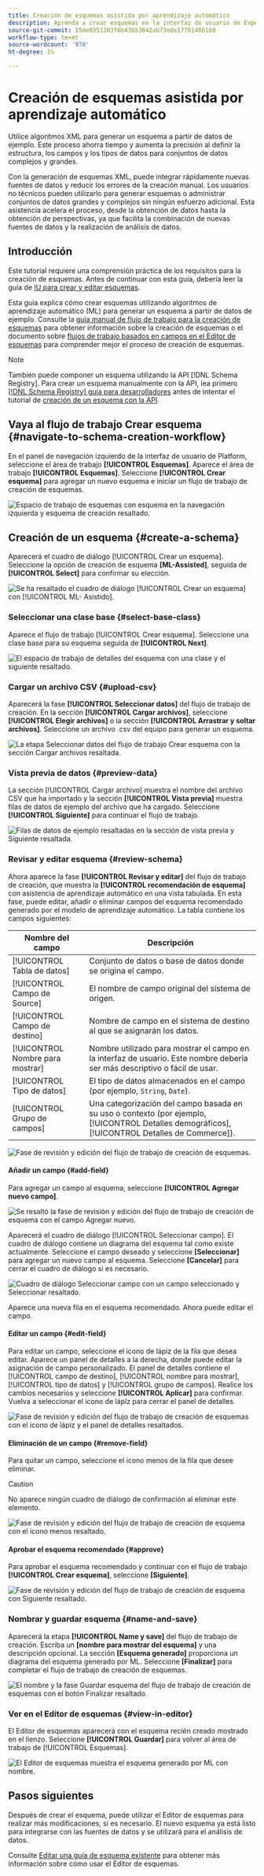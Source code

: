 ```yaml
---
title: Creación de esquemas asistida por aprendizaje automático
description: Aprenda a crear esquemas en la interfaz de usuario de Experience Platform.
source-git-commit: 15de9351203f6b43653042ab73ede17781486160
workflow-type: tm+mt
source-wordcount: '978'
ht-degree: 1%

---
```


# Creación de esquemas asistida por aprendizaje automático

Utilice algoritmos XML para generar un esquema a partir de datos de ejemplo. Este proceso ahorra tiempo y aumenta la precisión al definir la estructura, los campos y los tipos de datos para conjuntos de datos complejos y grandes.

Con la generación de esquemas XML, puede integrar rápidamente nuevas fuentes de datos y reducir los errores de la creación manual. Los usuarios no técnicos pueden utilizarlo para generar esquemas o administrar conjuntos de datos grandes y complejos sin ningún esfuerzo adicional. Esta asistencia acelera el proceso, desde la obtención de datos hasta la obtención de perspectivas, ya que facilita la combinación de nuevas fuentes de datos y la realización de análisis de datos.

## Introducción

Este tutorial requiere una comprensión práctica de los requisitos para la creación de esquemas. Antes de continuar con esta guía, debería leer la guía de [IU para crear y editar esquemas](./resources/schemas.md).

Esta guía explica cómo crear esquemas utilizando algoritmos de aprendizaje automático (ML) para generar un esquema a partir de datos de ejemplo. Consulte la [guía manual de flujo de trabajo para la creación de esquemas](https://experienceleague.adobe.com/en/docs/experience-platform/xdm/ui/resources/schemas#add-field-groups) para obtener información sobre la creación de esquemas o el documento sobre [flujos de trabajo basados en campos en el Editor de esquemas](https://experienceleague.adobe.com/en/docs/experience-platform/xdm/ui/field-based-workflows) para comprender mejor el proceso de creación de esquemas.

>[!NOTE]
>
>También puede componer un esquema utilizando la API [!DNL Schema Registry]. Para crear un esquema manualmente con la API, lea primero [[!DNL Schema Registry] guía para desarrolladores](../api/getting-started.md) antes de intentar el tutorial de [creación de un esquema con la API](../tutorials/create-schema-api.md).

## Vaya al flujo de trabajo Crear esquema {#navigate-to-schema-creation-workflow}

En el panel de navegación izquierdo de la interfaz de usuario de Platform, seleccione el área de trabajo **[!UICONTROL Esquemas]**. Aparece el área de trabajo **[!UICONTROL Esquemas]**. Seleccione **[!UICONTROL Crear esquema]** para agregar un nuevo esquema e iniciar un flujo de trabajo de creación de esquemas.

![Espacio de trabajo de esquemas con esquema en la navegación izquierda y esquema de creación resaltado.](../images/ui/ml-schema-creation/schemas-workspace-create-schema.png)

## Creación de un esquema {#create-a-schema}

Aparecerá el cuadro de diálogo [!UICONTROL Crear un esquema]. Seleccione la opción de creación de esquema **[ML-Assisted]**, seguida de **[!UICONTROL Select]** para confirmar su elección.

![Se ha resaltado el cuadro de diálogo [!UICONTROL Crear un esquema] con [!UICONTROL ML- Asistido].](../images/ui/ml-schema-creation/use-sample-csv.png)

### Seleccionar una clase base {#select-base-class}

Aparece el flujo de trabajo [!UICONTROL Crear esquema]. Seleccione una clase base para su esquema seguida de **[!UICONTROL Next]**.

![El espacio de trabajo de detalles del esquema con una clase y el siguiente resaltado.](../images/ui/ml-schema-creation/select-base-class.png)

### Cargar un archivo CSV {#upload-csv}

Aparecerá la fase **[!UICONTROL Seleccionar datos]** del flujo de trabajo de creación. En la sección **[!UICONTROL Cargar archivos]**, seleccione **[!UICONTROL Elegir archivos]** o la sección **[!UICONTROL Arrastrar y soltar archivos]**. Seleccione un archivo .csv del equipo para generar un esquema.

![La etapa Seleccionar datos del flujo de trabajo Crear esquema con la sección Cargar archivos resaltada.](../images/ui/ml-schema-creation/upload-files.png)

### Vista previa de datos {#preview-data}

La sección [!UICONTROL Cargar archivo] muestra el nombre del archivo CSV que ha importado y la sección **[!UICONTROL Vista previa]** muestra filas de datos de ejemplo del archivo que ha cargado. Seleccione **[!UICONTROL Siguiente]** para continuar el flujo de trabajo.

![Filas de datos de ejemplo resaltadas en la sección de vista previa y Siguiente resaltada.](../images/ui/ml-schema-creation/preview-data.png)

### Revisar y editar esquema {#review-schema}

Ahora aparece la fase **[!UICONTROL Revisar y editar]** del flujo de trabajo de creación, que muestra la **[!UICONTROL recomendación de esquema]** con asistencia de aprendizaje automático en una vista tabulada. En esta fase, puede editar, añadir o eliminar campos del esquema recomendado generado por el modelo de aprendizaje automático. La tabla contiene los campos siguientes:

| Nombre del campo | Descripción |
|------------------|---------------------------------------------------------|
| [!UICONTROL Tabla de datos] | Conjunto de datos o base de datos donde se origina el campo. |
| [!UICONTROL Campo de Source] | El nombre de campo original del sistema de origen. |
| [!UICONTROL Campo de destino] | Nombre de campo en el sistema de destino al que se asignarán los datos. |
| [!UICONTROL Nombre para mostrar] | Nombre utilizado para mostrar el campo en la interfaz de usuario. Este nombre debería ser más descriptivo o fácil de usar. |
| [!UICONTROL Tipo de datos] | El tipo de datos almacenados en el campo (por ejemplo, `String`, `Date`). |
| [!UICONTROL Grupo de campos] | Una categorización del campo basada en su uso o contexto (por ejemplo, [!UICONTROL Detalles demográficos], [!UICONTROL Detalles de Commerce]). |

![Fase de revisión y edición del flujo de trabajo de creación de esquemas.](../images/ui/ml-schema-creation/schema-recommendation.png)

#### Añadir un campo {#add-field}

Para agregar un campo al esquema, seleccione **[!UICONTROL Agregar nuevo campo]**.

![Se resaltó la fase de revisión y edición del flujo de trabajo de creación de esquema con el campo Agregar nuevo.](../images/ui/ml-schema-creation/add-new-field.png)

Aparecerá el cuadro de diálogo [!UICONTROL Seleccionar campo]. El cuadro de diálogo contiene un diagrama del esquema tal como existe actualmente. Seleccione el campo deseado y seleccione **[Seleccionar]** para agregar un nuevo campo al esquema. Seleccione **[Cancelar]** para cerrar el cuadro de diálogo si es necesario.

![Cuadro de diálogo Seleccionar campo con un campo seleccionado y Seleccionar resaltado.](../images/ui/ml-schema-creation/select-field-dialog.png)

Aparece una nueva fila en el esquema recomendado. Ahora puede editar el campo.

#### Editar un campo {#edit-field}

Para editar un campo, seleccione el icono de lápiz de la fila que desea editar. Aparece un panel de detalles a la derecha, donde puede editar la asignación de campo personalizado. El panel de detalles contiene el [!UICONTROL campo de destino], [!UICONTROL nombre para mostrar], [!UICONTROL tipo de datos] y [!UICONTROL grupo de campos]. Realice los cambios necesarios y seleccione **[!UICONTROL Aplicar]** para confirmar. Vuelva a seleccionar el icono de lápiz para cerrar el panel de detalles.

![Fase de revisión y edición del flujo de trabajo de creación de esquemas con el icono de lápiz y el panel de detalles resaltados.](../images/ui/ml-schema-creation/edit-field.png)

#### Eliminación de un campo {#remove-field}

Para quitar un campo, seleccione el icono menos de la fila que desee eliminar.

>[!CAUTION]
>
>No aparece ningún cuadro de diálogo de confirmación al eliminar este elemento.

![Fase de revisión y edición del flujo de trabajo de creación de esquema con el icono menos resaltado.](../images/ui/ml-schema-creation/remove-field.png)

#### Aprobar el esquema recomendado {#approve}

Para aprobar el esquema recomendado y continuar con el flujo de trabajo **[!UICONTROL Crear esquema]**, seleccione **[Siguiente]**.

![Fase de revisión y edición del flujo de trabajo de creación de esquema con Siguiente resaltado.](../images/ui/ml-schema-creation/next.png)

### Nombrar y guardar esquema {#name-and-save}

Aparecerá la etapa **[!UICONTROL Name y save]** del flujo de trabajo de creación. Escriba un **[nombre para mostrar del esquema]** y una descripción opcional. La sección **[Esquema generado]** proporciona un diagrama del esquema generado por ML. Seleccione **[Finalizar]** para completar el flujo de trabajo de creación de esquemas.

![El nombre y la fase Guardar esquema del flujo de trabajo de creación de esquemas con el botón Finalizar resaltado.](../images/ui/ml-schema-creation/name-and-save.png)

### Ver en el Editor de esquemas {#view-in-editor}

El Editor de esquemas aparecerá con el esquema recién creado mostrado en el lienzo. Seleccione **[!UICONTROL Guardar]** para volver al área de trabajo de [!UICONTROL Esquemas].

![El Editor de esquemas muestra el esquema generado por ML con nombre.](../images/ui/ml-schema-creation/schema-editor.png)

## Pasos siguientes

Después de crear el esquema, puede utilizar el Editor de esquemas para realizar más modificaciones, si es necesario. El nuevo esquema ya está listo para integrarse con las fuentes de datos y se utilizará para el análisis de datos.

Consulte [Editar una guía de esquema existente](https://experienceleague.adobe.com/en/docs/experience-platform/xdm/ui/resources/schemas#edit) para obtener más información sobre cómo usar el Editor de esquemas.
